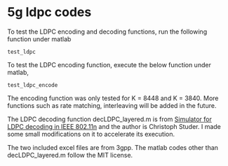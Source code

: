 5g ldpc codes
=============

To test the LDPC encoding and decoding functions, run the following function under matlab 
```
test_ldpc
```
To test the LDPC encoding function, execute the below function under matlab,
```
test_ldpc_encode
```

The encoding function was only tested for K = 8448 and K = 3840.
More functions such as rate matching, interleaving will be added in the future.

The LDPC decoding function decLDPC_layered.m is from [Simulator for LDPC decoding in IEEE 802.11n](http://www.csl.cornell.edu/~studer/software_ldpc.html) and the author is Christoph Studer. I made some small modifications on it to accelerate its execution.

The two included excel files are from 3gpp.
The matlab codes other than decLDPC_layered.m follow the MIT license.
